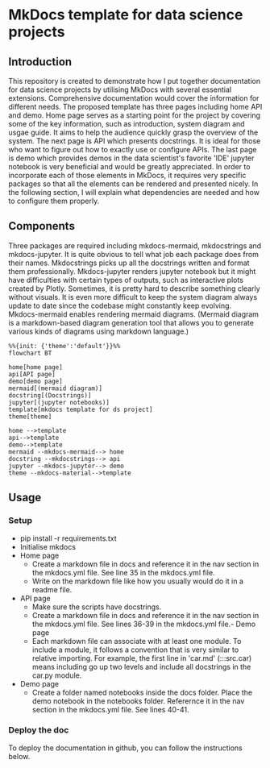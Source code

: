 # MkDocs template for data science projects

## Introduction
This repository is created to demonstrate how I put together documentation for data science projects by utilising MkDocs with several essential extensions. Comprehensive documentation would cover the information for different needs. The proposed template has three pages including home API and demo. Home page serves as a starting point for the project by covering some of the key information, such as introduction, system diagram and usgae guide. It aims to help the audience quickly grasp the overview of the system. The next page is API which presents docstrings. It is ideal for those who want to figure out how to exactly use or configure APIs. The last page is demo which provides demos in the data scientist's favorite 'IDE' jupyter notebook is very beneficial and would be greatly appreciated. In order to incorporate each of those elements in MkDocs, it requires very specific packages so that all the elements can be rendered and presented nicely. In the following section, I will explain what dependencies are needed and how to configure them properly.

## Components
Three packages are required including mkdocs-mermaid, mkdocstrings and mkdocs-jupyter. It is quite obvious to tell what job each package does from their names. Mkdocstrings picks up all the docstrings written and format them professionally. Mkdocs-jupyter renders jupyter notebook but it might have difficulties with certain types of outputs, such as interactive plots created by Plotly. Sometimes, it is pretty hard to describe something clearly without visuals. It is even more difficult to keep the system diagram always update to date since the codebase might constantly keep evolving. Mkdocs-mermaid enables rendering mermaid diagrams. (Mermaid diagram is a markdown-based diagram generation tool that allows you to generate various kinds of diagrams using markdown language.)

```mermaid
%%{init: {'theme':'default'}}%%
flowchart BT

home[home page]
api[API page]
demo[demo page]
mermaid[(mermaid diagram)]
docstring[(Docstrings)]
jupyter[(jupyter notebooks)]
template[mkdocs template for ds project]
theme[theme]

home -->template
api-->template
demo-->template
mermaid --mkdocs-mermaid--> home
docstring --mkdocstrings--> api
jupyter --mkdocs-jupyter--> demo
theme --mkdocs-material-->template
```

## Usage
### Setup
- pip install -r requirements.txt
- Initialise mkdocs
- Home page
  - Create a markdown file in docs and reference it in the nav section in the mkdocs.yml file. See line 35 in the mkdocs.yml file.
  - Write on the markdown file like how you usually would do it in a readme file.
- API page
  - Make sure the scripts have docstrings.
  - Create a markdown file in docs and reference it in the nav section in the mkdocs.yml file. See lines 36-39 in the mkdocs.yml file.- Demo page
  - Each markdown file can associate with at least one module. To include a module, it follows a convention that is very similar to relative importing. For example, the first line in 'car.md' (:::src.car) means including go up two levels and include all docstrings in the car.py module.
- Demo page
  - Create a folder named notebooks inside the docs folder. Place the demo notebook in the notebooks folder. Referernce it in the nav section in the mkdocs.yml file. See lines 40-41.
  

### Deploy the doc
To deploy the documentation in github, you can follow the instructions below.

